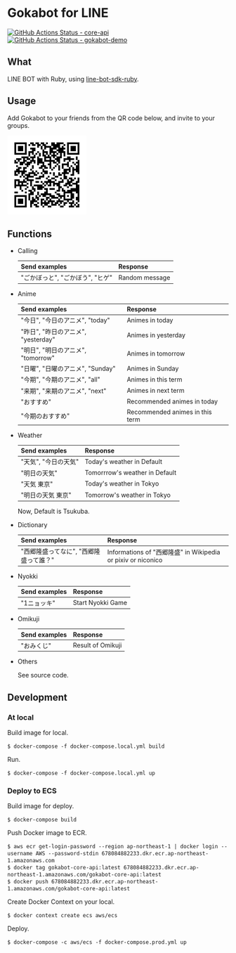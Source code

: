 # Gokabot for LINE

[![GitHub Actions Status - core-api](https://github.com/23prime/gokabot/workflows/core-api/badge.svg)](https://github.com/23prime/gokabot/actions/workflows/core-api.yml)
[![GitHub Actions Status - gokabot-demo](https://github.com/23prime/gokabot/workflows/gokabot-demo/badge.svg)](https://github.com/23prime/gokabot/actions/workflows/gokabot-demo.yml)

## What

LINE BOT with Ruby, using [line-bot-sdk-ruby](https://github.com/line/line-bot-sdk-ruby).

## Usage

Add Gokabot to your friends from the QR code below, and invite to your groups.

![QR](./images/gokabotQR.png)

## Functions

- Calling

  | Send examples         | Response       |
  | --------------------- | -------------- |
  | "ごかぼっと", "ごかぼう", "ヒゲ" | Random message |

- Anime

  | Send examples               | Response                        |
  | --------------------------- | ------------------------------- |
  | "今日", "今日のアニメ", "today"     | Animes in today                 |
  | "昨日", "昨日のアニメ", "yesterday" | Animes in yesterday             |
  | "明日", "明日のアニメ", "tomorrow"  | Animes in tomorrow              |
  | "日曜", "日曜のアニメ", "Sunday"    | Animes in Sunday                |
  | "今期", "今期のアニメ", "all"       | Animes in this term             |
  | "来期", "来期のアニメ", "next"      | Animes in next term             |
  | "おすすめ"                      | Recommended animes in today     |
  | "今期のおすすめ"                   | Recommended animes in this term |

- Weather

  | Send examples | Response                       |
  | ------------- | ------------------------------ |
  | "天気", "今日の天気" | Today's weather in Default     |
  | "明日の天気"       | Tomorrrow's weather in Default |
  | "天気 東京"       | Today's weather in Tokyo       |
  | "明日の天気 東京"    | Tomorrow's weather in Tokyo    |

  Now, Default is Tsukuba.

- Dictionary

  | Send examples          | Response                                                 |
  | ---------------------- | -------------------------------------------------------- |
  | "西郷隆盛ってなに", "西郷隆盛って誰？" | Informations of "西郷隆盛" in Wikipedia or pixiv or niconico |

- Nyokki

  | Send examples | Response          |
  | ------------- | ----------------- |
  | "1ニョッキ"       | Start Nyokki Game |

- Omikuji

  | Send examples | Response          |
  | ------------- | ----------------- |
  | "おみくじ"        | Result of Omikuji |

- Others

  See source code.

## Development

### At local

Build image for local.

```console
$ docker-compose -f docker-compose.local.yml build
```

Run.

```console
$ docker-compose -f docker-compose.local.yml up
```

### Deploy to ECS

Build image for deploy.

```console
$ docker-compose build
```

Push Docker image to ECR.

```console
$ aws ecr get-login-password --region ap-northeast-1 | docker login --username AWS --password-stdin 678084882233.dkr.ecr.ap-northeast-1.amazonaws.com
$ docker tag gokabot-core-api:latest 678084882233.dkr.ecr.ap-northeast-1.amazonaws.com/gokabot-core-api:latest
$ docker push 678084882233.dkr.ecr.ap-northeast-1.amazonaws.com/gokabot-core-api:latest
```

Create Docker Context on your local.

```console
$ docker context create ecs aws/ecs
```

Deploy.

```console
$ docker-compose -c aws/ecs -f docker-compose.prod.yml up
```
